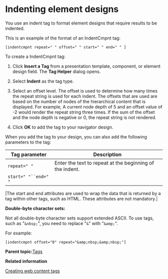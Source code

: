 # Indenting element designs 

You use an indent tag to format element designs that require results to be indented.

This is an example of the format of an IndentCmpnt tag:

```
[indentcmpnt repeat=" " offset=" " start=" " end=" " ]
```

To create a IndentCmpnt tag:

1.  Click **Insert a Tag** from a presentation template, component, or element design field. The **Tag Helper** dialog opens.

2.  Select **Indent** as the tag type.

3.  Select an offset level. The offset is used to determine how many times the repeat string is used for each indent. The offsets that are used are based on the number of nodes of the hierarchical content that is displayed. For example, A current node depth of 5 and an offset value of -2 would render the repeat string three times. If the sum of the offset and the node depth is negative or 0, the repeat string is not rendered.

4.  Click **OK** to add the tag to your navigator design.


When you add the tag to your design, you can also add the following parameters to the tag:

|Tag parameter|Description|
|-------------|-----------|
|`repeat=" "`|Enter the text to repeat at the beginning of the indent.|
|`start=" "``end=" "`

|The start and end attributes are used to wrap the data that is returned by a tag within other tags, such as HTML. These attributes are not mandatory.|

**Double-byte character sets:**

Not all double-byte character sets support extended ASCII. To use tags, such as "`&nbsp;`", you need to replace "`&`" with "`&amp;`".

For example:

```
[indentcmpnt offset="0" repeat="&amp;nbsp;&amp;nbsp;"]
```

**Parent topic:**[Tags ](../wcm/wcm_build_tags.md)

**Related information**  


[Creating web content tags ](../panel_help/wcm_dev_referencing_tags.md)

